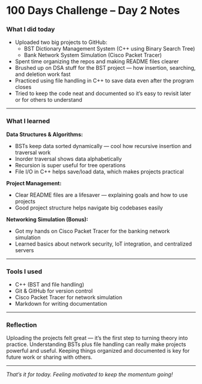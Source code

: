 
# 100 Days Challenge – Day 2 Notes

### What I did today

- Uploaded two big projects to GitHub:
  - BST Dictionary Management System (C++ using Binary Search Tree)
  - Bank Network System Simulation (Cisco Packet Tracer)
- Spent time organizing the repos and making README files clearer
- Brushed up on DSA stuff for the BST project — how insertion, searching, and deletion work fast
- Practiced using file handling in C++ to save data even after the program closes
- Tried to keep the code neat and documented so it’s easy to revisit later or for others to understand

---

### What I learned

**Data Structures & Algorithms:**

- BSTs keep data sorted dynamically — cool how recursive insertion and traversal work
- Inorder traversal shows data alphabetically
- Recursion is super useful for tree operations
- File I/O in C++ helps save/load data, which makes projects practical

**Project Management:**

- Clear README files are a lifesaver — explaining goals and how to use projects
- Good project structure helps navigate big codebases easily

**Networking Simulation (Bonus):**

- Got my hands on Cisco Packet Tracer for the banking network simulation
- Learned basics about network security, IoT integration, and centralized servers

---

### Tools I used

- C++ (BST and file handling)
- Git & GitHub for version control
- Cisco Packet Tracer for network simulation
- Markdown for writing documentation

---

### Reflection

Uploading the projects felt great — it’s the first step to turning theory into practice. Understanding BSTs plus file handling can really make projects powerful and useful. Keeping things organized and documented is key for future work or sharing with others.

---

*That’s it for today. Feeling motivated to keep the momentum going!*
